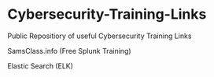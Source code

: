 # Cybersecurity-Training-Links
Public Repositiory of useful Cybersecurity Training Links

SamsClass.info (Free Splunk Training)

Elastic Search (ELK)

